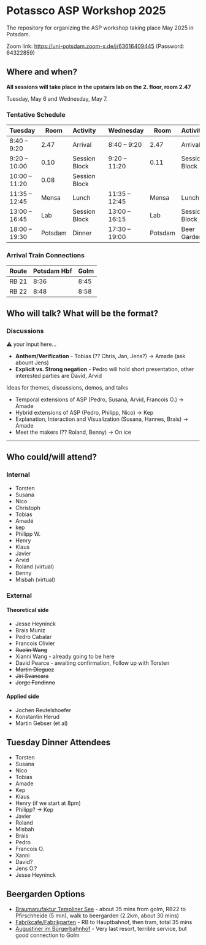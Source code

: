 # Potassco ASP Workshop 2025

The repository for organizing the ASP workshop taking place May 2025 in Potsdam.

Zoom link: https://uni-potsdam.zoom-x.de/j/63616409445 (Password: 64322859)

## Where and when?

**All sessions will take place in the upstairs lab on the 2. floor, room 2.47**

Tuesday, May 6 and Wednesday, May 7.

### Tentative Schedule

| Tuesday | Room | Activity | | Wednesday | Room | Activity |
| -- | -- | -- | -- | -- | -- | -- |
| 8:40 – 9:20 | 2.47 | Arrival | | 8:40 – 9:20 | 2.47 | Arrival |
| 9:20 – 10:00 | 0.10 | Session Block | | 9:20 – 11:20 | 0.11 | Session Block |
| 10:00 – 11:20 | 0.08 | Session Block |    | | | | |
| 11:35 – 12:45 | Mensa | Lunch | | 11:35 – 12:45 | Mensa | Lunch |
| 13:00 – 16:45 | Lab | Session Block | | 13:00 – 16:15 | Lab | Session Block |
| 18:00 – 19:30 | Potsdam | Dinner | | 17:30 – 19:00 | Potsdam | Beer Garden |   

### Arrival Train Connections

| Route | Potsdam Hbf | Golm |
| -- | -- | -- |
| RB 21 | 8:36 | 8:45 |
| RB 22 | 8:48 | 8:58 |

## Who will talk? What will be the format?

### Discussions
⚠️ your input here...
* **Anthem/Verification** - Tobias (?? Chris, Jan, Jens?) -> Amade (ask abount Jens)
* **Explicit vs. Strong negation** - Pedro will hold short presentation, other interested parties are David, Arvid


Ideas for themes, discussions, demos, and talks

- Temporal extensions of ASP (Pedro, Susana, Arvid, Francois O.) -> Amade
- Hybrid extensions of ASP (Pedro, Philipp, Nico) -> Kep
- Explanation, Interaction and Visualization (Susana, Hannes, Brais) -> Amade
- Meet the makers (?? Roland, Benny)  -> On ice

---

## Who could/will attend?

### Internal
* Torsten
* Susana
* Nico
* Christoph
* Tobias
* Amadé
* kep
* Philipp W.
* Henry
* Klaus
* Javier
* Arvid
* Roland (virtual)
* Benny
* Misbah (virtual)

### External
#### Theoretical side
* Jesse Heyninck
* Brais Muniz
* Pedro Cabalar
* Francois Olivier
* ~~Ruolin Wang~~
* Xianni Wang - already going to be here
* David Pearce - awaiting confirmation, Follow up with Torsten
* ~~Martin Dieguez~~
* ~~Jiri Svancara~~
* ~~Jorge Fandinno~~

#### Applied side
* Jochen Reutelshoefer
* Konstantin Herud
* Martin Gebser (et al)

## Tuesday Dinner Attendees

* Torsten
* Susana
* Nico
* Tobias
* Amade
* Kep
* Klaus
* Henry (if we start at 8pm)
* Philipp? -> Kep
* Javier
* Roland
* Misbah
* Brais
* Pedro
* Francois O.
* Xanni
* David?
* Jens O.?
* Jesse Heyninck

## Beergarden Options

* [Braumanufaktur Templiner See](https://maps.app.goo.gl/H9x2CV3g6SEnuYLs8) - about 35 mins from golm, RB22 to Pfirschheide (5 min), walk to beergarden (2.2km, about 30 mins)
* [Fabrikcafe/Fabrikgarten](https://maps.app.goo.gl/3wY7YGtZMQ8uiQA89) - RB to Hauptbahnof, then tram, total 35 mins
* [Augustiner im Bürgerbahnhof](https://maps.app.goo.gl/G1tFKjYpfy5W4LXF8) - Very last resort, terrible service, but good connection to Golm
